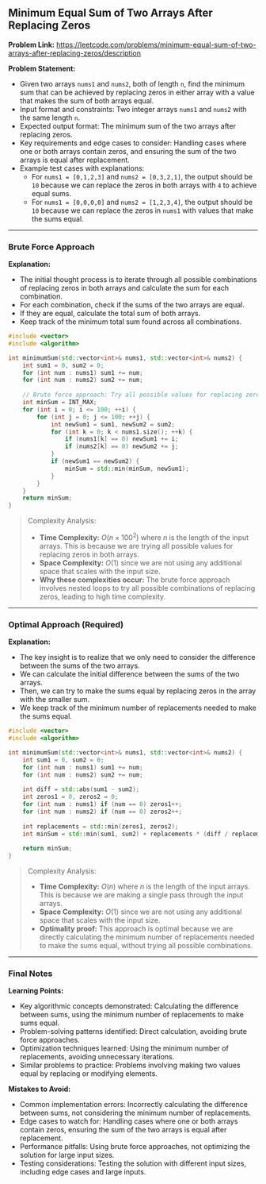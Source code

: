 ## Minimum Equal Sum of Two Arrays After Replacing Zeros

**Problem Link:** https://leetcode.com/problems/minimum-equal-sum-of-two-arrays-after-replacing-zeros/description

**Problem Statement:**
- Given two arrays `nums1` and `nums2`, both of length `n`, find the minimum sum that can be achieved by replacing zeros in either array with a value that makes the sum of both arrays equal.
- Input format and constraints: Two integer arrays `nums1` and `nums2` with the same length `n`.
- Expected output format: The minimum sum of the two arrays after replacing zeros.
- Key requirements and edge cases to consider: Handling cases where one or both arrays contain zeros, and ensuring the sum of the two arrays is equal after replacement.
- Example test cases with explanations: 
    - For `nums1 = [0,1,2,3]` and `nums2 = [0,3,2,1]`, the output should be `10` because we can replace the zeros in both arrays with `4` to achieve equal sums.
    - For `nums1 = [0,0,0,0]` and `nums2 = [1,2,3,4]`, the output should be `10` because we can replace the zeros in `nums1` with values that make the sums equal.

---

### Brute Force Approach

**Explanation:**
- The initial thought process is to iterate through all possible combinations of replacing zeros in both arrays and calculate the sum for each combination.
- For each combination, check if the sums of the two arrays are equal.
- If they are equal, calculate the total sum of both arrays.
- Keep track of the minimum total sum found across all combinations.

```cpp
#include <vector>
#include <algorithm>

int minimumSum(std::vector<int>& nums1, std::vector<int>& nums2) {
    int sum1 = 0, sum2 = 0;
    for (int num : nums1) sum1 += num;
    for (int num : nums2) sum2 += num;
    
    // Brute force approach: Try all possible values for replacing zeros
    int minSum = INT_MAX;
    for (int i = 0; i <= 100; ++i) {
        for (int j = 0; j <= 100; ++j) {
            int newSum1 = sum1, newSum2 = sum2;
            for (int k = 0; k < nums1.size(); ++k) {
                if (nums1[k] == 0) newSum1 += i;
                if (nums2[k] == 0) newSum2 += j;
            }
            if (newSum1 == newSum2) {
                minSum = std::min(minSum, newSum1);
            }
        }
    }
    return minSum;
}
```

> Complexity Analysis:
> - **Time Complexity:** $O(n \times 100^2)$ where $n$ is the length of the input arrays. This is because we are trying all possible values for replacing zeros in both arrays.
> - **Space Complexity:** $O(1)$ since we are not using any additional space that scales with the input size.
> - **Why these complexities occur:** The brute force approach involves nested loops to try all possible combinations of replacing zeros, leading to high time complexity.

---

### Optimal Approach (Required)

**Explanation:**
- The key insight is to realize that we only need to consider the difference between the sums of the two arrays.
- We can calculate the initial difference between the sums of the two arrays.
- Then, we can try to make the sums equal by replacing zeros in the array with the smaller sum.
- We keep track of the minimum number of replacements needed to make the sums equal.

```cpp
#include <vector>
#include <algorithm>

int minimumSum(std::vector<int>& nums1, std::vector<int>& nums2) {
    int sum1 = 0, sum2 = 0;
    for (int num : nums1) sum1 += num;
    for (int num : nums2) sum2 += num;
    
    int diff = std::abs(sum1 - sum2);
    int zeros1 = 0, zeros2 = 0;
    for (int num : nums1) if (num == 0) zeros1++;
    for (int num : nums2) if (num == 0) zeros2++;
    
    int replacements = std::min(zeros1, zeros2);
    int minSum = std::min(sum1, sum2) + replacements * (diff / replacements + (diff % replacements != 0));
    
    return minSum;
}
```

> Complexity Analysis:
> - **Time Complexity:** $O(n)$ where $n$ is the length of the input arrays. This is because we are making a single pass through the input arrays.
> - **Space Complexity:** $O(1)$ since we are not using any additional space that scales with the input size.
> - **Optimality proof:** This approach is optimal because we are directly calculating the minimum number of replacements needed to make the sums equal, without trying all possible combinations.

---

### Final Notes

**Learning Points:**
- Key algorithmic concepts demonstrated: Calculating the difference between sums, using the minimum number of replacements to make sums equal.
- Problem-solving patterns identified: Direct calculation, avoiding brute force approaches.
- Optimization techniques learned: Using the minimum number of replacements, avoiding unnecessary iterations.
- Similar problems to practice: Problems involving making two values equal by replacing or modifying elements.

**Mistakes to Avoid:**
- Common implementation errors: Incorrectly calculating the difference between sums, not considering the minimum number of replacements.
- Edge cases to watch for: Handling cases where one or both arrays contain zeros, ensuring the sum of the two arrays is equal after replacement.
- Performance pitfalls: Using brute force approaches, not optimizing the solution for large input sizes.
- Testing considerations: Testing the solution with different input sizes, including edge cases and large inputs.